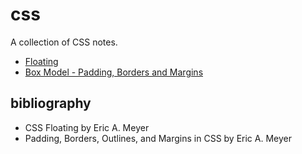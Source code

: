 # css
A collection of CSS notes.

- [Floating](floats.md)
- [Box Model - Padding, Borders and Margins](box-model.md)

## bibliography
- CSS Floating by Eric A. Meyer
- Padding, Borders, Outlines, and Margins in CSS by Eric A. Meyer
